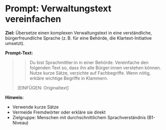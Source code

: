 # Prompt: Verwaltungstext vereinfachen

**Ziel:** Übersetze einen komplexen Verwaltungstext in eine verständliche, bürgerfreundliche Sprache (z. B. für eine Behörde, die Klartext-Initiative umsetzt).

**Prompt-Text:**

> > Du bist Sprachmittler:in in einer Behörde. Vereinfache den folgenden Text so, dass ihn alle Bürger:innen verstehen können.  
> Nutze kurze Sätze, verzichte auf Fachbegriffe. Wenn nötig, erkläre wichtige Begriffe in Klammern.  
>
> [EINFÜGEN: Originaltext]

**Hinweis:**  
- Verwende kurze Sätze
- Vermeide Fremdwörter oder erkläre sie direkt
- Zielgruppe: Menschen mit durchschnittlichem Sprachverständnis (B1-Niveau)
